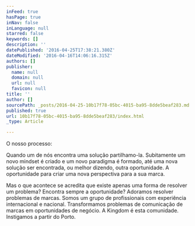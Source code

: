 ```yaml
---
inFeed: true
hasPage: true
inNav: false
inLanguage: null
starred: false
keywords: []
description: ''
datePublished: '2016-04-25T17:38:21.380Z'
dateModified: '2016-04-16T14:06:16.315Z'
authors: []
publisher:
  name: null
  domain: null
  url: null
  favicon: null
title: ''
author: []
sourcePath: _posts/2016-04-25-10b17f78-05bc-4015-ba95-8dde5beaf283.md
published: true
url: 10b17f78-05bc-4015-ba95-8dde5beaf283/index.html
_type: Article

---
```

O nosso processo:

Quando um de nós encontra uma solução partilhamo-la. Subitamente um novo mindset é criado e um novo paradigma é formado, até uma nova solução ser encontrada, ou melhor dizendo, outra oportunidade. A oportunidade para criar uma nova perspectiva para a sua marca.

Mas o que acontece se acredita que existe apenas uma forma de resolver um problema? Encontra sempre a oportunidade? Adoramos resolver problemas de marcas. Somos um grupo de profissionais com experiência internacional e nacional. Transformamos problemas de comunicação de marcas em oportunidades de negócio. A Kingdom é esta comunidade. Instigamos a partir do Porto.